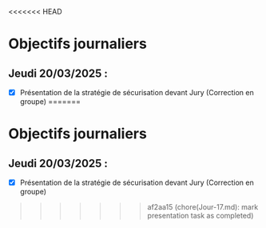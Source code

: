 <<<<<<< HEAD
# Objectifs journaliers

## Jeudi 20/03/2025 :

- [x] Présentation de la stratégie de sécurisation devant Jury (Correction en groupe)
=======
# Objectifs journaliers

## Jeudi 20/03/2025 :

- [x] Présentation de la stratégie de sécurisation devant Jury (Correction en groupe)
>>>>>>> af2aa15 (chore(Jour-17.md): mark presentation task as completed)
